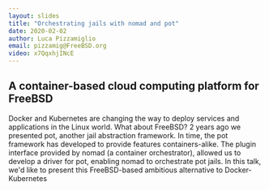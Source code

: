 ```yaml
---
layout: slides
title: "Orchestrating jails with nomad and pot"
date: 2020-02-02
author: Luca Pizzamiglio
email: pizzamig@FreeBSD.org
video: x7QqxhjINcE
---
```

## A container-based cloud computing platform for FreeBSD

Docker and Kubernetes are changing the way to deploy services and applications
in the Linux world. What about FreeBSD? 2 years ago we presented pot, another
jail abstraction framework. In time, the pot framework has developed to provide
features containers-alike. The plugin interface provided by nomad (a container
orchestrator), allowed us to develop a driver for pot, enabling nomad to
orchestrate pot jails. In this talk, we'd like to present this FreeBSD-based
ambitious alternative to Docker-Kubernetes
